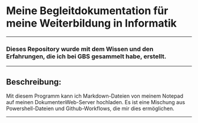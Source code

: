 # Meine Begleitdokumentation für meine Weiterbildung in Informatik
--------
### Dieses Repository wurde mit dem Wissen und den Erfahrungen, die ich bei GBS gesammelt habe, erstellt. 
----------
## Beschreibung:
Mit diesem Programm kann ich Markdown-Dateien von meinem Notepad auf meinen DokumentenWeb-Server hochladen. 
Es ist eine Mischung aus Powershell-Dateien und Github-Workflows, die mir dies ermöglichen.

----------------

